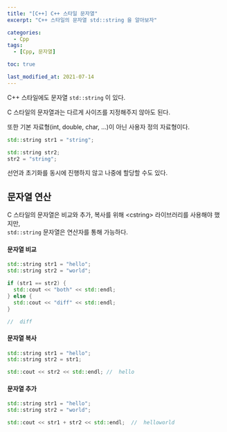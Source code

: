 ```yaml
---
title: "[C++] C++ 스타일 문자열"
excerpt: "C++ 스타일의 문자열 std::string 을 알아보자"

categories:
  - Cpp
tags:
  - [Cpp, 문자열]

toc: true

last_modified_at: 2021-07-14
---
```


C++ 스타일에도 문자열 `std::string` 이 있다.

C 스타일의 문자열과는 다르게 사이즈를 지정해주지 않아도 된다.

또한 기본 자료형(int, double, char, ...)이 아닌 사용자 정의 자료형이다.

```cpp
std::string str1 = "string";

std::string str2;
str2 = "string";
```

선언과 초기화를 동시에 진행하지 않고 나중에 할당할 수도 있다.

## 문자열 연산

C 스타일의 문자열은 비교와 추가, 복사를 위해 \<cstring> 라이브러리를 사용해야 했지만,   
`std::string` 문자열은 연산자를 통해 가능하다.

#### 문자열 비교

```cpp
std::string str1 = "hello";
std::string str2 = "world";

if (str1 == str2) {
  std::cout << "both" << std::endl;
} else {
  std::cout << "diff" << std::endl;
}

//  diff
```

#### 문자열 복사

```cpp
std::string str1 = "hello";
std::string str2 = str1;

std::cout << str2 << std::endl; //  hello
```

#### 문자열 추가

```cpp
std::string str1 = "hello";
std::string str2 = "world";

std::cout << str1 + str2 << std::endl;  //  helloworld
```